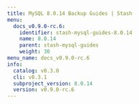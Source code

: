 ```yaml
---
title: MySQL 8.0.14 Backup Guides | Stash
menu:
  docs_v0.9.0-rc.6:
    identifier: stash-mysql-guides-8.0.14
    name: 8.0.14
    parent: stash-mysql-guides
    weight: 30
menu_name: docs_v0.9.0-rc.6
info:
  catalog: v0.3.0
  cli: v0.3.1
  subproject_version: 8.0.14
  version: v0.9.0-rc.6
---
```


